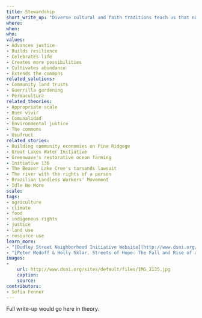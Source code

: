 ```yaml
---
title: Stewardship
short_write_up: "Diverse cultural and faith traditions teach us that no human ownership is truly absolute. Any control we have over the assets of this planet may be a gift from God, nature, or our ancestors, but one thing is for sure: our dominion is only temporary. Others bequeathed us these assets, and others will depend upon them after we are gone. Stewardship, as opposed to ownership, embraces this reality. Whereas ownership suggests a right to do as we please, stewardship emphasizes our responsibility to protect, cultivate, and serve that which nourishes us. As such, the concept of stewardship forms a solid foundation for conversations about distributive justice and regenerative systems. "
where: 
when:  
who: 
values:
- Advances justice
- Builds resilience
- Celebrates life
- Creates more possibilities
- Cultivates abundance
- Extends the commons
related_solutions:
- Community land trusts
- Guerrilla gardening
- Permaculture
related_theories:
- Appropriate scale
- Buen vivir
- Comunalidad
- Environmental justice
- The commons
- Usufruct
related_stories:
- Building community economies on Pine Ridgege
- Great Lakes Water Initiative
- Greenwave's restorative ocean farming
- Initiative 136
- The Beaver Lake Cree's tarsands lawsuit
- The river with the rights of a person
- Brazilian Landless Workers' Movement
- Idle No More
scale:
tags:
- agriculture
- climate
- food
- indigenous rights
- justice
- land use
- resource use
learn_more:
- "[Dudley Street Neighborhood Initiative Website](http://www.dsni.org/)"
- "[Peter Medoff & Holly Sklar. Streets of Hope: The Fall and Rise of an Urban Neighborhood. South End Press, 1994.](http://www.southendpress.org/2004/items/StreetsHope)"
images:
-
    url: http://www.dsni.org/sites/default/files/IMG_2135.jpg
    caption:
    source:
contributors:
- Sofia Fenner
---
```

Full write-up would go here in theory.
